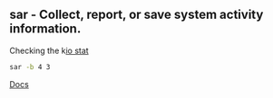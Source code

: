 ## sar - Collect, report, or save system activity information.


Checking the k[io stat](/ioStat.md)
```bash 
sar -b 4 3
```

[Docs](https://www.howtogeek.com/793513/how-to-use-the-sar-command-on-linux/)

